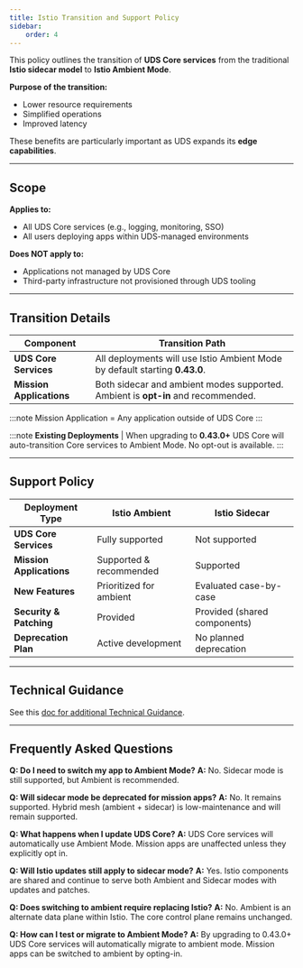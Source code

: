 ```yaml
---
title: Istio Transition and Support Policy
sidebar:
    order: 4
---
```


This policy outlines the transition of **UDS Core services** from the traditional **Istio sidecar model** to **Istio Ambient Mode**.

**Purpose of the transition:**

* Lower resource requirements
* Simplified operations
* Improved latency

These benefits are particularly important as UDS expands its **edge capabilities**.

---

## Scope

**Applies to:**

* All UDS Core services (e.g., logging, monitoring, SSO)
* All users deploying apps within UDS-managed environments

**Does NOT apply to:**

* Applications not managed by UDS Core
* Third-party infrastructure not provisioned through UDS tooling

---

## Transition Details

| Component                | Transition Path                                                                  |
| ------------------------ | -------------------------------------------------------------------------------- |
| **UDS Core Services**    | All deployments will use Istio Ambient Mode by default starting **0.43.0**.      |
| **Mission Applications** | Both sidecar and ambient modes supported. Ambient is **opt-in** and recommended. |

:::note
Mission Application = Any application outside of UDS Core
:::

:::note
**Existing Deployments** | When upgrading to **0.43.0+** UDS Core will auto-transition Core services to Ambient Mode. No opt-out is available.
:::

---

## Support Policy

| Deployment Type          | Istio Ambient           | Istio Sidecar                |
| ------------------------ | ----------------------- | ---------------------------- |
| **UDS Core Services**    | Fully supported         | Not supported                |
| **Mission Applications** | Supported & recommended | Supported                    |
| **New Features**         | Prioritized for ambient | Evaluated case-by-case       |
| **Security & Patching**  | Provided                | Provided (shared components) |
| **Deprecation Plan**     | Active development      | No planned deprecation       |

---

## Technical Guidance

See this [doc for additional Technical Guidance](https://uds.defenseunicorns.com/reference/configuration/service-mesh/istio-sidecar-vs-ambient/).

---

## Frequently Asked Questions

**Q: Do I need to switch my app to Ambient Mode?**
**A:** No. Sidecar mode is still supported, but Ambient is recommended.

**Q: Will sidecar mode be deprecated for mission apps?**
**A:** No. It remains supported. Hybrid mesh (ambient + sidecar) is low-maintenance and will remain supported.

**Q: What happens when I update UDS Core?**
**A:** UDS Core services will automatically use Ambient Mode. Mission apps are unaffected unless they explicitly opt in.

**Q: Will Istio updates still apply to sidecar mode?**
**A:** Yes. Istio components are shared and continue to serve both Ambient and Sidecar modes with updates and patches.

**Q: Does switching to ambient require replacing Istio?**
**A:** No. Ambient is an alternate data plane within Istio. The core control plane remains unchanged.

**Q: How can I test or migrate to Ambient Mode?**
**A:** By upgrading to 0.43.0+ UDS Core services will automatically migrate to ambient mode. Mission apps can be switched to ambient by opting-in.
